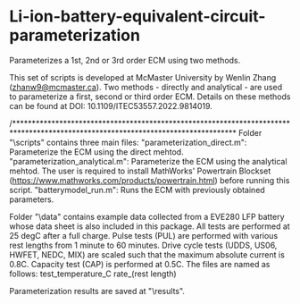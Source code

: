 # Li-ion-battery-equivalent-circuit-parameterization
Parameterizes a 1st, 2nd or 3rd order ECM using two methods. 

This set of scripts is developed at McMaster University by Wenlin Zhang (zhanw9@mcmaster.ca). 
Two methods - directly and analytical - are used to parameterize a first, second or third order ECM.
Details on these methods can be found at DOI: 10.1109/ITEC53557.2022.9814019. 

/*********************************************************************************************************************************
Folder "\scripts" contains three main files: 
"parameterization_direct.m": Parameterize the ECM using the direct mehtod. 
"parameterization_analytical.m": Parameterize the ECM using the analytical mehtod. The user is required to install MathWorks' Powertrain Blockset (https://www.mathworks.com/products/powertrain.html) before running this script. 
"batterymodel_run.m": Runs the ECM with previously obtained parameters. 

Folder "\data" contains example data collected from a EVE280 LFP battery whose data sheet is also included in this package.
All tests are performed at 25 degC after a full charge.
Pulse tests (PUL) are performed with various rest lengths from 1 minute to 60 minutes. 
Drive cycle tests (UDDS, US06, HWFET, NEDC, MIX) are scaled such that the maximum absolute current is 0.8C. 
Capacity test (CAP) is performed at 0.5C. 
The files are named as follows: test_temperature_C rate_(rest length)

Parameterization results are saved at "\results".
